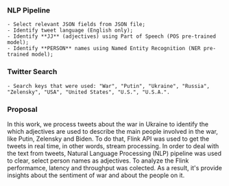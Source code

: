### NLP Pipeline
    - Select relevant JSON fields from JSON file;
    - Identify tweet language (English only);
    - Identify **JJ** (adjectives) using Part of Speech (POS pre-trained model);
    - Identify **PERSON** names using Named Entity Recognition (NER pre-trained model);

### Twitter Search
    - Search keys that were used: "War", "Putin", "Ukraine", "Russia", "Zelensky", "USA", "United States", "U.S.", "U.S.A.".

### Proposal 

In this work, we process tweets about the war in Ukraine to identify the which adjectives are used to describe the main people involved in the war, like Putin, Zelensky and Biden.
To do that, Flink API was used to get the tweets in real time, in other words, stream processing.
In order to deal with the text from tweets, Natural Language Processing (NLP) pipeline was used to clear, select person names as adjectives.
To analyze the Flink performamce, latency and throughput was colected.
As a result, it's provide insights about the sentiment of war and about the people on it.
